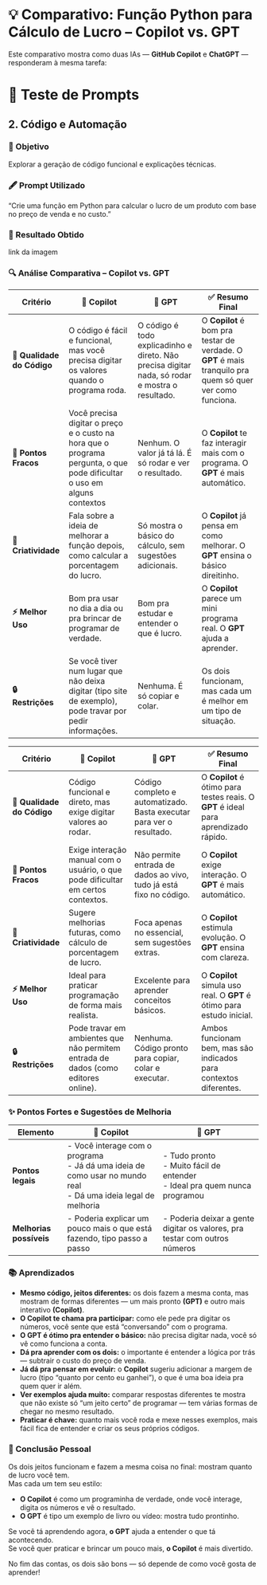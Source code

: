 # 💡 Comparativo: Função Python para Cálculo de Lucro – Copilot vs. GPT

Este comparativo mostra como duas IAs — **GitHub Copilot** e **ChatGPT** — responderam à mesma tarefa: 

# 🌟 Teste de Prompts

## 2. Código e Automação

### 📝 Objetivo
Explorar a geração de código funcional e explicações técnicas.

### 🖋️ Prompt Utilizado 
“Crie uma função em Python para calcular o lucro de um produto com base no preço de venda e no custo.”

### 🎯 Resultado Obtido
link da imagem


### 🔍 Análise Comparativa – Copilot vs. GPT

| Critério                       | 🤖 **Copilot**                                                                                           | 🚀 **GPT**                                                                                 | ✅ **Resumo Final**                                                                                        |
| ------------------------------ | -------------------------------------------------------------------------------------------------------- | ------------------------------------------------------------------------------------------ | --------------------------------------------------------------------------------------------------------- |
| **📜 Qualidade do Código**      | O código é fácil e funcional, mas você precisa digitar os valores quando o programa roda.                              | O código é todo explicadinho e direto. Não precisa digitar nada, só rodar e mostra o resultado. |  O **Copilot** é bom pra testar de verdade. O **GPT** é mais tranquilo pra quem só quer ver como funciona. |
| **🚧 Pontos Fracos**      | Você precisa digitar o preço e o custo na hora que o programa pergunta,  o que pode dificultar o uso em alguns contextos                 | Nenhum. O valor já tá lá. É só rodar e ver o resultado.                                    | O **Copilot** te faz interagir mais com o programa. O **GPT** é mais automático.                           |
| **🎨 Criatividade**      | Fala sobre a ideia de melhorar a função depois, como calcular a porcentagem do lucro.               | Só mostra o básico do cálculo, sem sugestões adicionais.                                                        | O **Copilot** já pensa em como melhorar. O **GPT** ensina o básico direitinho.                            |
| **⚡ Melhor Uso**   | Bom pra usar no dia a dia ou pra brincar de programar de verdade.                                        | Bom pra estudar e entender o que é lucro.                                                  | O **Copilot** parece um mini programa real.  O **GPT** ajuda a aprender.                               |
| **🔒 Restrições** | Se você tiver num lugar que não deixa digitar (tipo site de exemplo), pode travar por pedir informações. | Nenhuma. É só copiar e colar.                                                              | Os dois funcionam, mas cada um é melhor em um tipo de situação.                                           |

| Critério                   | 🤖 **Copilot**                                                                     | 🚀 **GPT**                                                           | ✅ **Resumo Final**                                                                  |
| -------------------------- | ---------------------------------------------------------------------------------- | -------------------------------------------------------------------- | ----------------------------------------------------------------------------------- |
| **📜 Qualidade do Código** | Código funcional e direto, mas exige digitar valores ao rodar.                     | Código completo e automatizado. Basta executar para ver o resultado. | O **Copilot** é ótimo para testes reais. O **GPT** é ideal para aprendizado rápido. |
| **🚧 Pontos Fracos**       | Exige interação manual com o usuário, o que pode dificultar em certos contextos.   | Não permite entrada de dados ao vivo, tudo já está fixo no código.   | O **Copilot** exige interação. O **GPT** é mais automático.                         |
| **🎨 Criatividade**        | Sugere melhorias futuras, como cálculo de porcentagem de lucro.                    | Foca apenas no essencial, sem sugestões extras.                      | O **Copilot** estimula evolução. O **GPT** ensina com clareza.                      |
| **⚡ Melhor Uso**           | Ideal para praticar programação de forma mais realista.                            | Excelente para aprender conceitos básicos.                           | O **Copilot** simula uso real. O **GPT** é ótimo para estudo inicial.               |
| **🔒 Restrições**          | Pode travar em ambientes que não permitem entrada de dados (como editores online). | Nenhuma. Código pronto para copiar, colar e executar.                | Ambos funcionam bem, mas são indicados para contextos diferentes.                   |

### ✨ Pontos Fortes e Sugestões de Melhoria

| Elemento                | 🤖 **Copilot**                                                                                                     | 🚀 **GPT**                                                                     |
| ----------------------- | ------------------------------------------------------------------------------------------------------------------ | ------------------------------------------------------------------------------ |
| **Pontos legais**       | - Você interage com o programa<br>- Já dá uma ideia de como usar no mundo real<br>- Dá uma ideia legal de melhoria | - Tudo pronto<br>- Muito fácil de entender<br>- Ideal pra quem nunca programou |
| **Melhorias possíveis** | - Poderia explicar um pouco mais o que está fazendo, tipo passo a passo                                            | - Poderia deixar a gente digitar os valores, pra testar com outros números     |


### 📚 Aprendizados

- **Mesmo código, jeitos diferentes:** os dois fazem a mesma conta, mas mostram de formas diferentes — um mais pronto **(GPT)** e outro mais interativo **(Copilot)**.
- **O Copilot te chama pra participar:** como ele pede pra digitar os números, você sente que está “conversando” com o programa.
- **O GPT é ótimo pra entender o básico:** não precisa digitar nada, você só vê como funciona a conta.
- **Dá pra aprender com os dois:** o importante é entender a lógica por trás — subtrair o custo do preço de venda.
- **Já dá pra pensar em evoluir:** o **Copilot** sugeriu adicionar a margem de lucro (tipo “quanto por cento eu ganhei”), o que é uma boa ideia pra quem quer ir além.
- **Ver exemplos ajuda muito:** comparar respostas diferentes te mostra que não existe só “um jeito certo” de programar — tem várias formas de chegar no mesmo resultado.
- **Praticar é chave:** quanto mais você roda e mexe nesses exemplos, mais fácil fica de entender e criar os seus próprios códigos.

### 🧠 Conclusão Pessoal  

Os dois jeitos funcionam e fazem a mesma coisa no final: mostram quanto de lucro você tem.  
Mas cada um tem seu estilo:

- **O Copilot** é como um programinha de verdade, onde você interage, digita os números e vê o resultado.
- **O GPT** é tipo um exemplo de livro ou vídeo: mostra tudo prontinho.

Se você tá aprendendo agora, **o GPT** ajuda a entender o que tá acontecendo.  
Se você quer praticar e brincar um pouco mais, **o Copilot** é mais divertido.

No fim das contas, os dois são bons — só depende de como você gosta de aprender!

